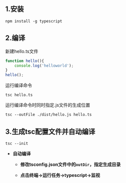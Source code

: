 ## 1.安装

```
npm install -g typescript
```

## 2.编译

新建hello.ts文件

```typescript
function hello(){
    console.log('helloworld');
}
hello();
```

运行编译命令
```
tsc hello.ts
```

运行编译命令时同时指定.js文件的生成位置

```
tsc --outFile ./dist/hello.js hello.ts
```

## 3.生成tsc配置文件并自动编译

```
tsc --init
```

- **自动编译**
  - **修改tsconfig.json文件中的`outDir`，指定生成目录**

  - **点击终端->运行任务->typescript->监视**